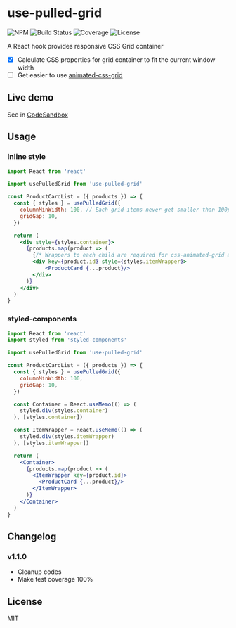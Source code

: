 # use-pulled-grid

![NPM](https://img.shields.io/npm/v/use-pulled-grid.svg)
![Build Status](https://img.shields.io/circleci/project/github/cometkim/use-pulled-grid/master.svg)
![Coverage](https://img.shields.io/codecov/c/github/cometkim/use-pulled-grid/master.svg)
![License](https://img.shields.io/github/license/cometkim/use-pulled-grid.svg)

A React hook provides responsive CSS Grid container

- [x] Calculate CSS properties for grid container to fit the current window width
- [ ] Get easier to use [animated-css-grid](https://github.com/aholachek/animate-css-grid)

## Live demo

See in [CodeSandbox](https://codesandbox.io/s/qqz0p8w784)

## Usage

### Inline style

```jsx
import React from 'react'

import usePulledGrid from 'use-pulled-grid'

const ProductCardList = ({ products }) => {
  const { styles } = usePulledGrid({
    columnMinWidth: 100, // Each grid items never get smaller than 100px
    gridGap: 10,
  })

  return (
    <div style={styles.container}>
      {products.map(product => (
        {/* Wrappers to each child are required for css-animated-grid and fallback style of grid gap */}
        <div key={product.id} style={styles.itemWrapper}>
            <ProductCard {...product}/>
        </div>
      )}
    </div>
  )
}
```

### styled-components

```jsx
import React from 'react'
import styled from 'styled-components'

import usePulledGrid from 'use-pulled-grid'

const ProductCardList = ({ products }) => {
  const { styles } = usePulledGrid({
    columnMinWidth: 100,
    gridGap: 10,
  })

  const Container = React.useMemo(() => (
    styled.div(styles.container)
  ), [styles.container])

  const ItemWrapper = React.useMemo(() => (
    styled.div(styles.itemWrapper)
  ), [styles.itemWrapper])

  return (
    <Container>
      {products.map(product => (
        <ItemWrapper key={product.id}>
          <ProductCard {...product}/>
        </ItemWrapper>
      )}
    </Container>
  )
}
```

## Changelog

### v1.1.0

- Cleanup codes
- Make test coverage 100%

## License

MIT
